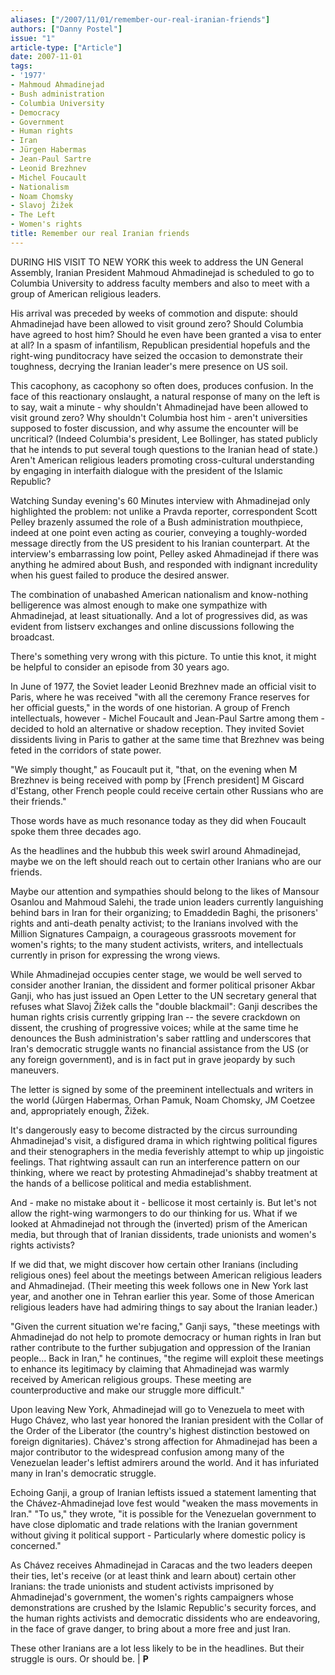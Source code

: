 ```yaml
---
aliases: ["/2007/11/01/remember-our-real-iranian-friends"]
authors: ["Danny Postel"]
issue: "1"
article-type: ["Article"]
date: 2007-11-01
tags:
- '1977'
- Mahmoud Ahmadinejad
- Bush administration
- Columbia University
- Democracy
- Government
- Human rights
- Iran
- Jürgen Habermas
- Jean-Paul Sartre
- Leonid Brezhnev
- Michel Foucault
- Nationalism
- Noam Chomsky
- Slavoj Žižek
- The Left
- Women's rights
title: Remember our real Iranian friends
---
```


DURING HIS VISIT TO NEW YORK this week to address the UN General Assembly, Iranian President Mahmoud Ahmadinejad is scheduled to go to Columbia University to address faculty members and also to meet with a group of American religious leaders.

His arrival was preceded by weeks of commotion and dispute: should Ahmadinejad have been allowed to visit ground zero? Should Columbia have agreed to host him? Should he even have been granted a visa to enter at all? In a spasm of infantilism, Republican presidential hopefuls and the right-wing punditocracy have seized the occasion to demonstrate their toughness, decrying the Iranian leader's mere presence on US soil.

This cacophony, as cacophony so often does, produces confusion. In the face of this reactionary onslaught, a natural response of many on the left is to say, wait a minute - why shouldn't Ahmadinejad have been allowed to visit ground zero? Why shouldn't Columbia host him - aren't universities supposed to foster discussion, and why assume the encounter will be uncritical? (Indeed Columbia's president, Lee Bollinger, has stated publicly that he intends to put several tough questions to the Iranian head of state.) Aren't American religious leaders promoting cross-cultural understanding by engaging in interfaith dialogue with the president of the Islamic Republic?

Watching Sunday evening's 60 Minutes interview with Ahmadinejad only highlighted the problem: not unlike a Pravda reporter, correspondent Scott Pelley brazenly assumed the role of a Bush administration mouthpiece, indeed at one point even acting as courier, conveying a toughly-worded message directly from the US president to his Iranian counterpart. At the interview's embarrassing low point, Pelley asked Ahmadinejad if there was anything he admired about Bush, and responded with indignant incredulity when his guest failed to produce the desired answer.

The combination of unabashed American nationalism and know-nothing belligerence was almost enough to make one sympathize with Ahmadinejad, at least situationally. And a lot of progressives did, as was evident from listserv exchanges and online discussions following the broadcast.

There's something very wrong with this picture. To untie this knot, it might be helpful to consider an episode from 30 years ago.

In June of 1977, the Soviet leader Leonid Brezhnev made an official visit to Paris, where he was received "with all the ceremony France reserves for her official guests," in the words of one historian. A group of French intellectuals, however - Michel Foucault and Jean-Paul Sartre among them - decided to hold an alternative or shadow reception. They invited Soviet dissidents living in Paris to gather at the same time that Brezhnev was being feted in the corridors of state power.

"We simply thought," as Foucault put it, "that, on the evening when M Brezhnev is being received with pomp by [French president] M Giscard d'Estang, other French people could receive certain other Russians who are their friends."

Those words have as much resonance today as they did when Foucault spoke them three decades ago.

As the headlines and the hubbub this week swirl around Ahmadinejad, maybe we on the left should reach out to certain other Iranians who are our friends.

Maybe our attention and sympathies should belong to the likes of Mansour Osanlou and Mahmoud Salehi, the trade union leaders currently languishing behind bars in Iran for their organizing; to Emaddedin Baghi, the prisoners' rights and anti-death penalty activist; to the Iranians involved with the Million Signatures Campaign, a courageous grassroots movement for women's rights; to the many student activists, writers, and intellectuals currently in prison for expressing the wrong views.

While Ahmadinejad occupies center stage, we would be well served to consider another Iranian, the dissident and former political prisoner Akbar Ganji, who has just issued an Open Letter to the UN secretary general that refuses what Slavoj Žižek calls the "double blackmail": Ganji describes the human rights crisis currently gripping Iran -- the severe crackdown on dissent, the crushing of progressive voices; while at the same time he denounces the Bush administration's saber rattling and underscores that Iran's democratic struggle wants no financial assistance from the US (or any foreign government), and is in fact put in grave jeopardy by such maneuvers.

The letter is signed by some of the preeminent intellectuals and writers in the world (Jürgen Habermas, Orhan Pamuk, Noam Chomsky, JM Coetzee and, appropriately enough, Žižek.

It's dangerously easy to become distracted by the circus surrounding Ahmadinejad's visit, a disfigured drama in which rightwing political figures and their stenographers in the media feverishly attempt to whip up jingoistic feelings. That rightwing assault can run an interference pattern on our thinking, where we react by protesting Ahmadinejad's shabby treatment at the hands of a bellicose political and media establishment.

And - make no mistake about it - bellicose it most certainly is. But let's not allow the right-wing warmongers to do our thinking for us. What if we looked at Ahmadinejad not through the (inverted) prism of the American media, but through that of Iranian dissidents, trade unionists and women's rights activists?

If we did that, we might discover how certain other Iranians (including religious ones) feel about the meetings between American religious leaders and Ahmadinejad. (Their meeting this week follows one in New York last year, and another one in Tehran earlier this year. Some of those American religious leaders have had admiring things to say about the Iranian leader.)

"Given the current situation we're facing," Ganji says, "these meetings with Ahmadinejad do not help to promote democracy or human rights in Iran but rather contribute to the further subjugation and oppression of the Iranian people... Back in Iran," he continues, "the regime will exploit these meetings to enhance its legitimacy by claiming that Ahmadinejad was warmly received by American religious groups. These meeting are counterproductive and make our struggle more difficult."

Upon leaving New York, Ahmadinejad will go to Venezuela to meet with Hugo Chávez, who last year honored the Iranian president with the Collar of the Order of the Liberator (the country's highest distinction bestowed on foreign dignitaries). Chávez's strong affection for Ahmadinejad has been a major contributor to the widespread confusion among many of the Venezuelan leader's leftist admirers around the world. And it has infuriated many in Iran's democratic struggle.

Echoing Ganji, a group of Iranian leftists issued a statement lamenting that the Chávez-Ahmadinejad love fest would "weaken the mass movements in Iran." "To us," they wrote, "it is possible for the Venezuelan government to have close diplomatic and trade relations with the Iranian government without giving it political support - Particularly where domestic policy is concerned."

As Chávez receives Ahmadinejad in Caracas and the two leaders deepen their ties, let's receive (or at least think and learn about) certain other Iranians: the trade unionists and student activists imprisoned by Ahmadinejad's government, the women's rights campaigners whose demonstrations are crushed by the Islamic Republic's security forces, and the human rights activists and democratic dissidents who are endeavoring, in the face of grave danger, to bring about a more free and just Iran.

These other Iranians are a lot less likely to be in the headlines. But their struggle is ours. Or should be. | **P**
